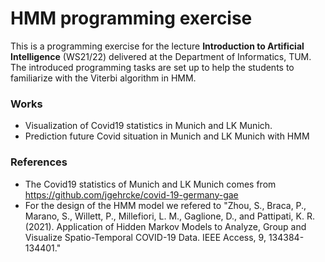 # HMM programming exercise

This is a programming exercise for the lecture **Introduction to Artificial Intelligence** (WS21/22) delivered at the  Department of Informatics, TUM. The introduced programming tasks are set up to help the students to familiarize with the Viterbi algorithm in HMM.

### Works

- Visualization of Covid19 statistics in Munich and LK Munich.
- Prediction future Covid situation in Munich and LK Munich with HMM

### References

- The Covid19 statistics of Munich and LK Munich comes from https://github.com/jgehrcke/covid-19-germany-gae
- For the design of the HMM model we refered to "Zhou, S., Braca, P., Marano, S., Willett, P., Millefiori, L. M., Gaglione, D., and Pattipati, K. R. (2021). Application of Hidden Markov Models to Analyze, Group and Visualize Spatio-Temporal COVID-19 Data. IEEE Access, 9, 134384-134401."